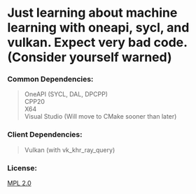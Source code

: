 # Just learning about machine learning with oneapi, sycl, and vulkan. Expect very bad code. (Consider yourself warned)

### Common Dependencies:
> OneAPI (SYCL, DAL, DPCPP)  
> CPP20  
> X64  
> Visual Studio (Will move to CMake sooner than later)  

### Client Dependencies:
> Vulkan (with vk_khr_ray_query)  

### License:
[MPL 2.0](LICENSE.md)
